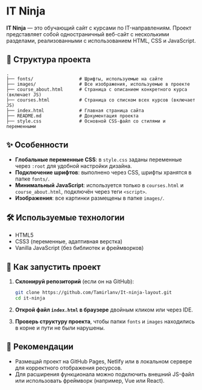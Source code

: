 # IT Ninja

**IT Ninja** — это обучающий сайт с курсами по IT-направлениям. Проект представляет собой одностраничный веб-сайт с несколькими разделами, реализованными с использованием HTML, CSS и JavaScript.

## 🔧 Структура проекта

```
.
├── fonts/                 # Шрифты, используемые на сайте
├── images/                # Все изображения, используемые в проекте
├── course_about.html      # Страница с описанием конкретного курса (включает JS)
├── courses.html           # Страница со списком всех курсов (включает JS)
├── index.html             # Главная страница сайта
├── README.md              # Документация проекта
├── style.css              # Основной CSS-файл со стилями и переменными
```

## ✨ Особенности

- **Глобальные переменные CSS**: в `style.css` заданы переменные через `:root` для удобной настройки дизайна.
- **Подключение шрифтов**: выполнено через CSS, шрифты хранятся в папке `fonts/`.
- **Минимальный JavaScript**: используется только в `courses.html` и `course_about.html`, подключён через теги `<script>`.
- **Изображения**: все картинки размещены в папке `images/`.

## 🛠 Используемые технологии

- HTML5
- CSS3 (переменные, адаптивная верстка)
- Vanilla JavaScript (без библиотек и фреймворков)

## 🚀 Как запустить проект

1. **Склонируй репозиторий** (если он на GitHub):
   ```bash
   git clone https://github.com/Tamirlanv/It-ninja-layout.git
   cd it-ninja
   ```

2. **Открой файл `index.html` в браузере** двойным кликом или через IDE.

3. **Проверь структуру проекта**, чтобы папки `fonts` и `images` находились в корне и пути не были нарушены.

## 📁 Рекомендации

- Размещай проект на GitHub Pages, Netlify или в локальном сервере для корректного отображения ресурсов.
- Для расширения функционала можно подключить внешний JS-файл или использовать фреймворк (например, Vue или React).
